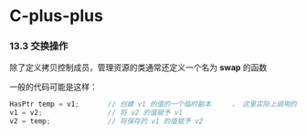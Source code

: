 # C-plus-plus
### 13.3 交换操作

除了定义拷贝控制成员，管理资源的类通常还定义一个名为 **swap** 的函数



一般的代码可能是这样：

```c++
HasPtr temp = v1;		// 创建 v1 的值的一个临时副本     ， 这里实际上调用的是拷贝构造函数
v1 = v2;				// 将 v2 的值赋予 v1
v2 = temp;				// 将保存的 v1 的值赋予 v2
```

